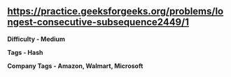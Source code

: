 ## https://practice.geeksforgeeks.org/problems/longest-consecutive-subsequence2449/1

**Difficulty - Medium**

**Tags - Hash**

**Company Tags - Amazon, Walmart, Microsoft**
